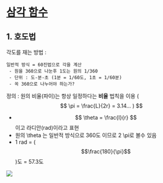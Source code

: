 # [삼각 함수 ](https://www.youtube.com/watch?v=EnZbFxXkxn8)


## 1. 호도법 

각도를 재는 방법 : 

```
일반적 방식 = 60진법으로 각을 계산 
 - 원을 360으로 나눈후 1도는 원의 1/360 
 - 단위 : 도-분-초 (1분 = 1/60도, 1초 = 1/60분)
 - 꼭 360으로 나누어야 하는가? 
 ```
 
정의 : 원의 비율(파이)는 항상 일정하다는 **비율** 법칙을 이용 ( $$ \pi = \frac{L}{2r} = 3.14... ) $$
- $$ \theta = \frac{l}{r}  $$ 이고 라디안(rad)이라고 표현
- 원의 \theta 는 일반적 방식으로 360도 이므로 2 \pi로 볼수 있음 
- 1 rad = ($$\frac{180}{\pi}$$)도 = 57.3도 

![](https://i.imgur.com/kVTvCiM.png)










